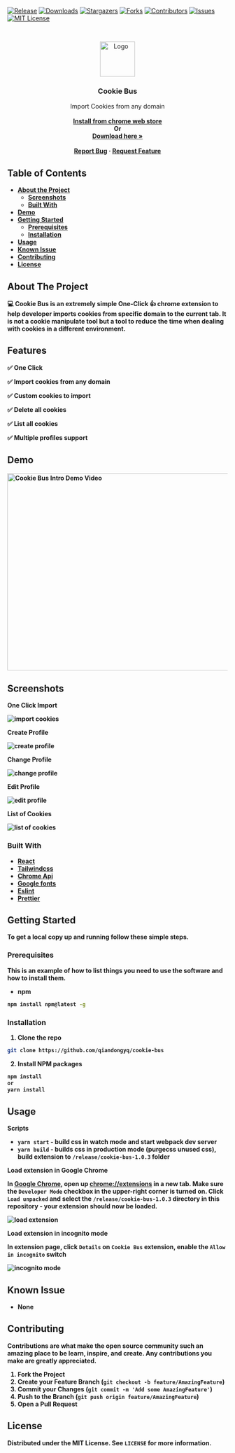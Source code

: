 [![Release][release-shield]][release-url]
[![Downloads][downloads-shield]][downloads-url]
[![Stargazers][stars-shield]][stars-url]
[![Forks][forks-shield]][forks-url]
[![Contributors][contributors-shield]][contributors-url]
[![Issues][issues-shield]][issues-url]
[![MIT License][license-shield]][license-url]

<!-- PROJECT LOGO -->
<br />
<p align="center">
  <a href="https://github.com/qiandongyq/cookie-bus">
    <img src="public/icon-128.png" alt="Logo" width="80" height="80">
  </a>

  <h3 align="center">Cookie Bus</h3>

  <p align="center">
    Import Cookies from any domain
    <br />
    <br />
    <a href="https://chrome.google.com/webstore/detail/cookie-bus/lgaiahngangkjgjpcaamhkbecdaecfkb"><strong>Install from chrome web store</strong></a>
    </br>
    <strong>Or</storng>
    </br>
    <a href="https://github.com/qiandongyq/cookie-bus/releases/download/1.0.3/cookie-bus-1.0.3.zip"><strong>Download here »</strong></a>
    <br />
    <br />
    <a href="https://github.com/qiandongyq/cookie-bus/issues">Report Bug</a>
    ·
    <a href="https://github.com/qiandongyq/cookie-bus/issues">Request Feature</a>

  </p>
</p>

<!-- TABLE OF CONTENTS -->

## Table of Contents

- [About the Project](#about-the-project)
  - [Screenshots](#screenshots)
  - [Built With](#built-with)
- [Demo](#demo)
- [Getting Started](#getting-started)
  - [Prerequisites](#prerequisites)
  - [Installation](#installation)
- [Usage](#usage)
- [Known Issue](#known-issue)
- [Contributing](#contributing)
- [License](#license)

<!-- ABOUT THE PROJECT -->

## About The Project

**💻 Cookie Bus is an extremely simple One-Click 👍 chrome extension to help developer imports cookies from specific domain to the current tab. It is not a cookie manipulate tool but a tool to reduce the time when dealing with cookies in a different environment.**

## Features

✅ One Click

✅ Import cookies from any domain

✅ Custom cookies to import

✅ Delete all cookies

✅ List all cookies

✅ Multiple profiles support

<!-- Demo -->

## Demo

<a href="https://youtu.be/AEMhlEKemqs">
  <img src="examples/ce1_play.jpg" alt="Cookie Bus Intro Demo Video" width="600" height="450">
</a>

## Screenshots

One Click Import

<img src="examples/ce-3.jpg" alt="import cookies">

Create Profile

<img src="examples/ce-2.jpg" alt="create profile">

Change Profile

<img src="examples/ce-4.jpg" alt="change profile" >

Edit Profile

<img src="examples/ce-5.jpg" alt="edit profile" >

List of Cookies

<img src="examples/ce-6.jpg" alt="list of cookies" >

### Built With

- [React](https://reactjs.org/)
- [Tailwindcss](https://tailwindcss.com/)
- [Chrome Api](https://developer.chrome.com/extensions/api_index)
- [Google fonts](https://fonts.google.com/)
- [Eslint](https://eslint.org/)
- [Prettier](https://prettier.io/)

<!-- GETTING STARTED -->

## Getting Started

To get a local copy up and running follow these simple steps.

### Prerequisites

This is an example of how to list things you need to use the software and how to install them.

- npm

```sh
npm install npm@latest -g
```

### Installation

1. Clone the repo

```sh
git clone https://github.com/qiandongyq/cookie-bus
```

2. Install NPM packages

```sh
npm install
or
yarn install
```

<!-- USAGE EXAMPLES -->

## Usage

**Scripts**

- `yarn start` - build css in watch mode and start webpack dev server
- `yarn build` - builds css in production mode (purgecss unused css), build extension to `/release/cookie-bus-1.0.3` folder

**Load extension in Google Chrome**

In [Google Chrome](https://www.google.com/chrome/), open up [chrome://extensions](chrome://extensions) in a new tab. Make sure the `Developer Mode` checkbox in the upper-right corner is turned on. Click `Load unpacked` and select the `/release/cookie-bus-1.0.3` directory in this repository - your extension should now be loaded.

<img src="examples/load-extension.jpg" alt="load extension">

**Load extension in incognito mode**

In extension page, click `Details` on `Cookie Bus` extension, enable the `Allow in incognito` switch

<img src="examples/incognito.png" alt="incognito mode">

<!-- Known Issue -->

## Known Issue

- None

<!-- CONTRIBUTING -->

## Contributing

Contributions are what make the open source community such an amazing place to be learn, inspire, and create. Any contributions you make are **greatly appreciated**.

1. Fork the Project
2. Create your Feature Branch (`git checkout -b feature/AmazingFeature`)
3. Commit your Changes (`git commit -m 'Add some AmazingFeature'`)
4. Push to the Branch (`git push origin feature/AmazingFeature`)
5. Open a Pull Request

<!-- LICENSE -->

## License

Distributed under the MIT License. See `LICENSE` for more information.

<!-- MARKDOWN LINKS & IMAGES -->
<!-- https://www.markdownguide.org/basic-syntax/#reference-style-links -->

[contributors-shield]: https://img.shields.io/github/contributors/qiandongyq/cookie-bus.svg?style=flat-square
[contributors-url]: https://github.com/qiandongyq/cookie-bus/graphs/contributors
[forks-shield]: https://img.shields.io/github/forks/qiandongyq/cookie-bus.svg?style=flat-square
[forks-url]: https://github.com/qiandongyq/cookie-bus/network/members
[stars-shield]: https://img.shields.io/github/stars/qiandongyq/cookie-bus.svg?style=flat-square
[stars-url]: https://github.com/qiandongyq/cookie-bus/stargazers
[issues-shield]: https://img.shields.io/github/issues/qiandongyq/cookie-bus.svg?style=flat-square
[issues-url]: https://github.com/qiandongyq/cookie-bus/issues
[license-shield]: https://img.shields.io/github/license/qiandongyq/cookie-bus.svg?style=flat-square
[license-url]: https://github.com/qiandongyq/cookie-bus/blob/master/LICENSE.txt
[release-shield]: https://img.shields.io/github/release/qiandongyq/cookie-bus.svg?style=flat-square
[release-url]: https://github.com/qiandongyq/cookie-bus/releases
[downloads-shield]: https://img.shields.io/github/downloads/qiandongyq/cookie-bus/total.svg?style=flat-square
[downloads-url]: https://github.com/qiandongyq/cookie-bus/releases/download/1.0.0/cookie-bus.zip
[version]: 1.0.3
